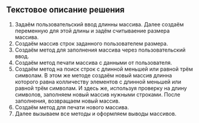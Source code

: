 ## Текстовое описание решения

1. Задаём пользовательский ввод длинны массива. Далее создаём переменную для этой длины и задём считываение размера массива. 
2. Создаём массив строк заданного пользователем размера.
3. Создаём метод для заполнения массива через пользовательский ввод.
4. Создаём метод печати массива с данными от пользователя.
5. Создаём метод на поиск строк с длинной меньшей или равной трём символам. В этом же методе создаём новый массив длинна которого равна колличеству элементов с длинной меньшей или равной трём символам. И здесь же, используя проверку на длину символов, заполняем новый массив нужными строками. После заполнения, возвращаем новый массив.
6. Создаём метод для печати нового массива.
7. Далее вызываем все методы и оформляем выводы массивов.